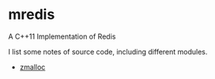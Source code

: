 # mredis
A C++11 Implementation of Redis

I list some notes of source code, including different modules.

- [zmalloc](https://github.com/wzpfish/mredis/tree/master/notes/zmalloc.md)
